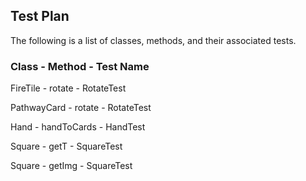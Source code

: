 ## Test Plan
The following is a list of classes, methods, and their associated tests.
### Class - Method - Test Name
FireTile - rotate - RotateTest

PathwayCard - rotate - RotateTest

Hand - handToCards - HandTest

Square - getT - SquareTest

Square - getImg - SquareTest